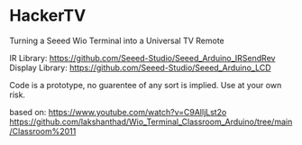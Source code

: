 # HackerTV
 Turning a Seeed Wio Terminal into a Universal TV Remote
 
 IR Library: https://github.com/Seeed-Studio/Seeed_Arduino_IRSendRev
 Display Library: https://github.com/Seeed-Studio/Seeed_Arduino_LCD
 
 Code is a prototype, no guarentee of any sort is implied. Use at your own risk.
 
 based on:
 https://www.youtube.com/watch?v=C9AlljLst2o
 https://github.com/lakshanthad/Wio_Terminal_Classroom_Arduino/tree/main/Classroom%2011
